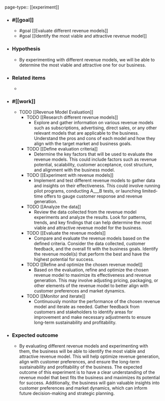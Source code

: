 page-type:: [[experiment]]



  - ### #[[goal]]
    - #goal [[Evaluate different revenue models]]
    - #goal [[Identify the most viable and attractive revenue model]]
  - ### Hypothesis
    - By experimenting with different revenue models, we will be able to determine the most viable and attractive one for our business.
  - ### Related items
    - 
  - ### #[[work]]
    - TODO [[Revenue Model Evaluation]]
      - TODO [[Research different revenue models]]
        - Explore and gather information on various revenue models such as subscriptions, advertising, direct sales, or any other relevant models that are applicable to the business. Understand the pros and cons of each model and how they align with the target market and business goals.
      - TODO [[Define evaluation criteria]]
        - Determine the key factors that will be used to evaluate the revenue models. This could include factors such as revenue potential, scalability, customer acceptance, cost structure, and alignment with the business model.
      - TODO [[Experiment with revenue models]]
        - Implement and test different revenue models to gather data and insights on their effectiveness. This could involve running pilot programs, conducting A___B tests, or launching limited-time offers to gauge customer response and revenue generation.
      - TODO [[Analyze the data]]
        - Review the data collected from the revenue model experiments and analyze the results. Look for patterns, trends, and key findings that can help determine the most viable and attractive revenue model for the business.
      - TODO [[Evaluate the revenue models]]
        - Compare and evaluate the revenue models based on the defined criteria. Consider the data collected, customer feedback, and the overall fit with the business goals. Identify the revenue model(s) that perform the best and have the highest potential for success.
      - TODO [[Refine and optimize the chosen revenue model]]
        - Based on the evaluation, refine and optimize the chosen revenue model to maximize its effectiveness and revenue generation. This may involve adjusting pricing, packaging, or other elements of the revenue model to better align with customer preferences and market dynamics.
      - TODO [[Monitor and iterate]]
        - Continuously monitor the performance of the chosen revenue model and iterate as needed. Gather feedback from customers and stakeholders to identify areas for improvement and make necessary adjustments to ensure long-term sustainability and profitability.
  - ### Expected outcome
    - By evaluating different revenue models and experimenting with them, the business will be able to identify the most viable and attractive revenue model. This will help optimize revenue generation, align with customer preferences, and ensure the long-term sustainability and profitability of the business. The expected outcome of this experiment is to have a clear understanding of the revenue model that best fits the business and maximizes its potential for success. Additionally, the business will gain valuable insights into customer preferences and market dynamics, which can inform future decision-making and strategic planning.

